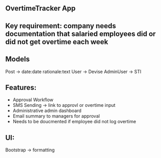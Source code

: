 ## OvertimeTracker App

## Key requirement: company needs documentation that salaried employees did or did not get overtime each week

## Models
Post -> date:date rationale:text
User -> Devise
AdminUser -> STI

## Features:
- Approval Workflow
- SMS Sending -> link to approvl or overtime input
- Administrative admin dashboard
- Email summary to managers for approval
- Needs to be doucmented if employee did not log overtime

## UI:
Bootstrap -> formatting



